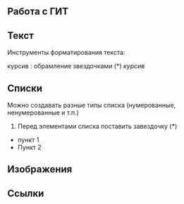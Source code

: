 ## Работа с ГИТ
## Текст

Инструменты форматирования текста:

курсив : обрамление звездочками (*) *курсив*

## Списки

Можно создавать разные типы списка (нумерованные, ненумерованные и т.п.)
1. Перед элементами списка поставить завездочку (*)
 * пункт 1
 * Пункт 2
 

## Изображения
## Ссылки









